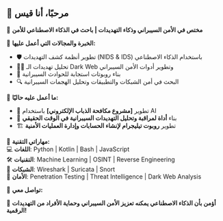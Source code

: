 ## 👋 مرحبًا، أنا قيس 

🎯 **مختص في الأمن السيبراني وذكاء التهديدات | باحث في الذكاء الاصطناعي للأمن**  

🔹 **الخبرة والمجالات التي أعمل عليها:**  
- 🛡️ تطوير أنظمة كشف التهديدات (NIDS & IDS) باستخدام الذكاء الاصطناعي  
- 🕵️‍♂️ تحليل تهديدات الـ Dark Web وتطوير أدوات الأمن السيبراني  
- 🤖 بناء روبوتات استجابة للحوادث السيبرانية  
- 🔍 البحث في أمن الشبكات والتطبيقات وتحليل الهجمات السيبرانية  

🔹 **ما أعمل عليه حاليًا:**  
- 🚀 تطوير **[مشروع مكافحة الذباب الإلكتروني]** باستخدام AI  
- 📡 بناء **أداة لمراقبة وتحليل التهديدات السيبرانية في الوقت الحقيقي**  
- 🏗️ تطوير **روبوت تيليجرام لإنشاء الحسابات وإدارة العمليات الأمنية**  

🔹 **مهاراتي التقنية:**  
💻 **اللغات**: Python | Kotlin | Bash | JavaScript  
🛠️ **التقنيات**: Machine Learning | OSINT | Reverse Engineering  
📡 **الشبكات**: Wireshark | Suricata | Snort  
🔐 **الأمان**: Penetration Testing | Threat Intelligence | Dark Web Analysis  

🔹 **تواصل معي:**  

🚀 **أؤمن بأن الذكاء الاصطناعي يمكنه تعزيز الأمن السيبراني وحماية الأفراد من التهديدات الرقمية!**  

